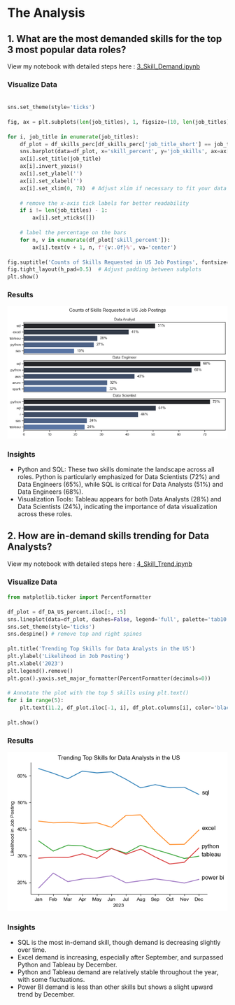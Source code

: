 # The Analysis

## 1. What are the most demanded skills for the top 3 most popular data roles?

View my notebook with detailed steps here : [3_Skill_Demand.ipynb](3_Skill_Demand.ipynb)

### Visualize Data 
```python

sns.set_theme(style='ticks')

fig, ax = plt.subplots(len(job_titles), 1, figsize=(10, len(job_titles)*2))

for i, job_title in enumerate(job_titles):
    df_plot = df_skills_perc[df_skills_perc['job_title_short'] == job_title].head(5)[::-1]
    sns.barplot(data=df_plot, x='skill_percent', y='job_skills', ax=ax[i], palette='dark:b_r')
    ax[i].set_title(job_title)
    ax[i].invert_yaxis()
    ax[i].set_ylabel('')
    ax[i].set_xlabel('')
    ax[i].set_xlim(0, 78)  # Adjust xlim if necessary to fit your data range

    # remove the x-axis tick labels for better readability
    if i != len(job_titles) - 1:
        ax[i].set_xticks([])

    # label the percentage on the bars
    for n, v in enumerate(df_plot['skill_percent']):
        ax[i].text(v + 1, n, f'{v:.0f}%', va='center')

fig.suptitle('Counts of Skills Requested in US Job Postings', fontsize=15)
fig.tight_layout(h_pad=0.5)  # Adjust padding between subplots
plt.show()
```

### Results

![Visualization of Top Skills for Data Roles](Result\Top_3_Skills.png)

### Insights 
- Python and SQL: These two skills dominate the landscape across all roles. Python is particularly emphasized for Data Scientists (72%) and Data Engineers (65%), while SQL is critical for Data Analysts (51%) and Data Engineers (68%).
- Visualization Tools: Tableau appears for both Data Analysts (28%) and Data Scientists (24%), indicating the importance of data visualization across these roles.

## 2. How are in-demand skills trending for Data Analysts?

View my notebook with detailed steps here : [4_Skill_Trend.ipynb](4_Skill_Trend.ipynb)

### Visualize Data

```python
from matplotlib.ticker import PercentFormatter

df_plot = df_DA_US_percent.iloc[:, :5]
sns.lineplot(data=df_plot, dashes=False, legend='full', palette='tab10')
sns.set_theme(style='ticks')
sns.despine() # remove top and right spines

plt.title('Trending Top Skills for Data Analysts in the US')
plt.ylabel('Likelihood in Job Posting')
plt.xlabel('2023')
plt.legend().remove()
plt.gca().yaxis.set_major_formatter(PercentFormatter(decimals=0))

# Annotate the plot with the top 5 skills using plt.text()
for i in range(5):
    plt.text(11.2, df_plot.iloc[-1, i], df_plot.columns[i], color='black')

plt.show()
```

### Results
![Trending Top Skills for Data Analysis in the US](Result\Skills_Trend.png)

### Insights
- SQL is the most in-demand skill, though demand is decreasing slightly over time.
- Excel demand is increasing, especially after September, and surpassed Python and Tableau by December.
- Python and Tableau demand are relatively stable throughout the year, with some fluctuations.
- Power BI demand is less than other skills but shows a slight upward trend by December.

